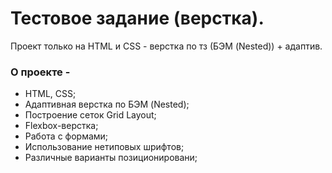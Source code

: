 # Тестовое задание (верстка).

Проект только на HTML и CSS - верстка по тз (БЭМ (Nested)) + адаптив.

### О проекте -
- HTML, CSS;
- Адаптивная верстка по БЭМ (Nested);
- Построение сеток Grid Layout;
- Flexbox-верстка;
- Работа с формами;
- Использование нетиповых шрифтов;
- Различные варианты позиционировани;